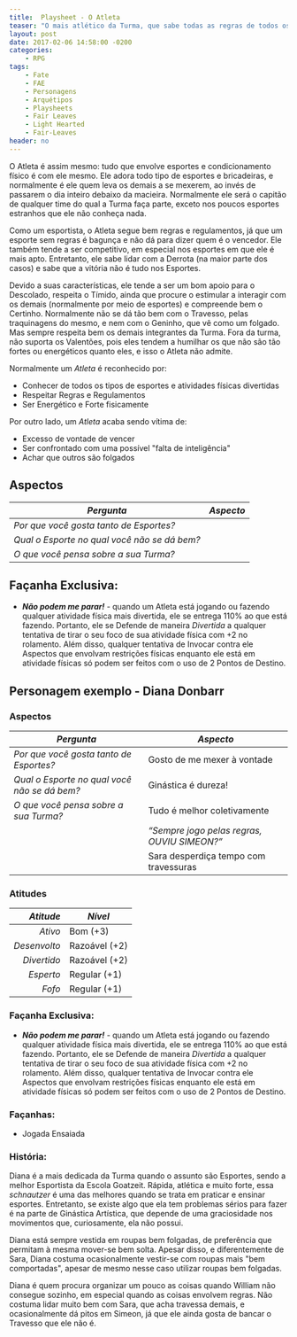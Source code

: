 ```yaml
---
title:  Playsheet - O Atleta
teaser: "O mais atlético da Turma, que sabe todas as regras de todos os esportes e de como fazer o povo se mexer"
layout: post
date: 2017-02-06 14:58:00 -0200
categories: 
    - RPG
tags:
    - Fate
    - FAE
    - Personagens
    - Arquétipos
    - Playsheets
    - Fair Leaves
    - Light Hearted
    - Fair-Leaves
header: no
---
```



O Atleta é assim mesmo: tudo que envolve esportes e condicionamento físico é com ele mesmo. Ele adora todo tipo de esportes e bricadeiras, e normalmente é ele quem leva os demais a se mexerem, ao invés de passarem o dia inteiro debaixo da macieira. Normalmente ele será o capitão de qualquer time do qual a Turma faça parte, exceto nos poucos esportes estranhos que ele não conheça nada.

<!-- excerpt -->

Como um esportista, o Atleta segue bem regras e regulamentos, já que um esporte sem regras é bagunça e não dá para dizer quem é o vencedor. Ele também tende a ser competitivo, em especial nos esportes em que ele é mais apto. Entretanto, ele sabe lidar com a Derrota (na maior parte dos casos) e sabe que a vitória não é tudo nos Esportes.

Devido a suas características, ele tende a ser um bom apoio para o Descolado, respeita o Tímido, ainda que procure o estimular a interagir com os demais (normalmente por meio de esportes) e compreende bem o Certinho. Normalmente não se dá tão bem com o Travesso, pelas traquinagens do mesmo, e nem com o Geninho, que vê como um folgado. Mas sempre respeita bem os demais integrantes da Turma. Fora da turma, não suporta os Valentões, pois eles tendem a humilhar os que não são tão fortes ou energéticos quanto eles, e isso o Atleta não admite.

Normalmente um _Atleta_ é reconhecido por:

+ Conhecer de todos os tipos de esportes e atividades físicas divertidas
+ Respeitar Regras e Regulamentos
+ Ser Energético e Forte fisicamente

Por outro lado, um _Atleta_ acaba sendo vítima de:

+ Excesso de vontade de vencer
+ Ser confrontado com uma possível "falta de inteligência"
+ Achar que outros são folgados

## Aspectos

| ***Pergunta***                               | ***Aspecto*** |
|----------------------------------------------|---------------|
| _Por que você gosta tanto de Esportes?_      |               |
| _Qual o Esporte no qual você não se dá bem?_ |               |
| _O que você pensa sobre a sua Turma?_        |               | 

## Façanha Exclusiva:

+ ***Não podem me parar!*** - quando um Atleta está jogando ou fazendo qualquer atividade física mais divertida, ele se entrega 110% ao que está fazendo. Portanto, ele se Defende de maneira _Divertida_ a qualquer tentativa de tirar o seu foco de sua atividade física com +2 no rolamento. Além disso, qualquer tentativa de Invocar contra ele Aspectos que envolvam restrições físicas enquanto ele está em atividade físicas só podem ser feitos com o uso de 2 Pontos de Destino.

## Personagem exemplo - Diana Donbarr
 
### Aspectos

 | ***Pergunta***                        | ***Aspecto*** |
 |---------------------------------------|---------------|
 | _Por que você gosta tanto de Esportes?_           | Gosto de me mexer à vontade      |
 | _Qual o Esporte no qual você não se dá bem?_     | Ginástica é dureza! |
 | _O que você pensa sobre a sua Turma?_ | Tudo é melhor coletivamente         | 
 | | _“Sempre jogo pelas regras, OUVIU SIMEON?”_ |
 | | Sara desperdiça tempo com travessuras |
 
### Atitudes
 
 | ***Atitude***  | ***Nível***   |
 |---------------:|---------------|
 | _Ativo_        | Bom (+3)      |
 | _Desenvolto_   | Razoável (+2) |
 | _Divertido_    | Razoável (+2) |
 | _Esperto_      | Regular (+1)  |
 | _Fofo_         | Regular (+1)  |
 
### Façanha Exclusiva:
 
+ ***Não podem me parar!*** - quando um Atleta está jogando ou fazendo qualquer atividade física mais divertida, ele se entrega 110% ao que está fazendo. Portanto, ele se Defende de maneira _Divertida_ a qualquer tentativa de tirar o seu foco de sua atividade física com +2 no rolamento. Além disso, qualquer tentativa de Invocar contra ele Aspectos que envolvam restrições físicas enquanto ele está em atividade físicas só podem ser feitos com o uso de 2 Pontos de Destino.
 
### Façanhas:
 
 + Jogada Ensaiada

### História:

Diana é a mais dedicada da Turma quando o assunto são Esportes, sendo a melhor Esportista da Escola Goatzeit. Rápida, atlética e muito forte, essa _schnautzer_ é uma das melhores quando se trata em praticar e ensinar esportes. Entretanto, se existe algo que ela tem problemas sérios para fazer é na parte de Ginástica Artística, que depende de uma graciosidade nos movimentos que, curiosamente, ela não possui.

Diana está sempre vestida em roupas bem folgadas, de preferência que permitam à mesma mover-se bem solta. Apesar disso, e diferentemente de Sara, Diana costuma ocasionalmente vestir-se com roupas mais "bem comportadas", apesar de mesmo nesse caso utilizar roupas bem folgadas.

Diana é quem procura organizar um pouco as coisas quando William não consegue sozinho, em especial quando as coisas envolvem regras. Não costuma lidar muito bem com Sara, que acha travessa demais, e ocasionalmente dá pitos em Simeon, já que ele ainda gosta de bancar o Travesso que ele não é.


